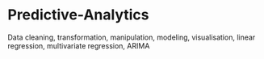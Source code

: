 # Predictive-Analytics
Data cleaning, transformation, manipulation, modeling, visualisation, linear regression, multivariate regression, ARIMA
